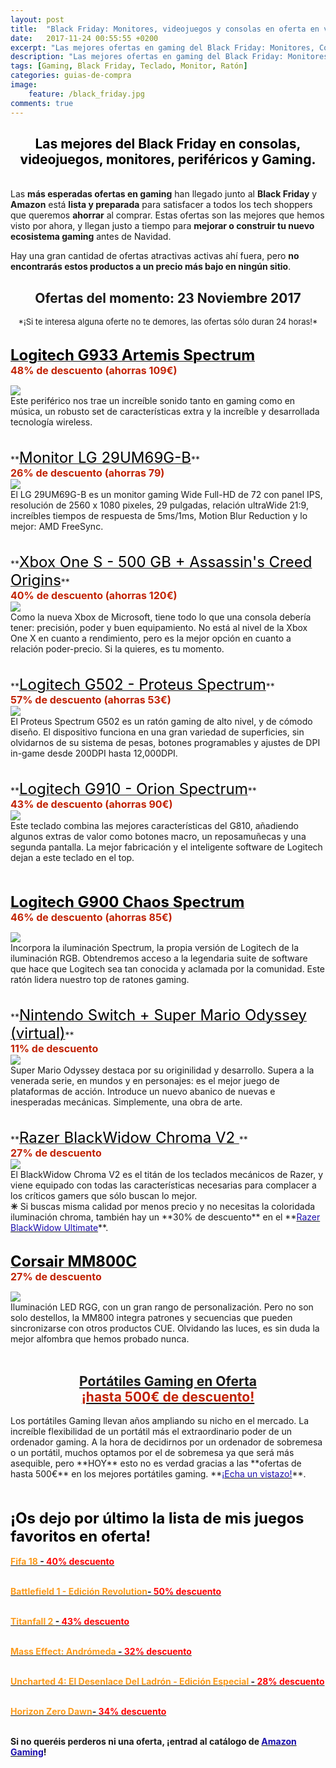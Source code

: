 ```yaml
---
layout: post
title:  "Black Friday: Monitores, videojuegos y consolas en oferta en vivo"
date:   2017-11-24 00:55:55 +0200
excerpt: "Las mejores ofertas en gaming del Black Friday: Monitores, Consolas y Videojuegos. &#161;No te pierdas ninguna ganga, vienen por tiempo limitado, acaban en menos de 24h!"
description: "Las mejores ofertas en gaming del Black Friday: Monitores, Consolas y Videojuegos. &#161;No te pierdas ninguna ganga!"
tags: [Gaming, Black Friday, Teclado, Monitor, Ratón]
categories: guias-de-compra
image:
    feature: /black_friday.jpg
comments: true
---
```

<!--more-->
<!-- more -->
<h2>
<center><b><font color="black">Las mejores del Black Friday en consolas, videojuegos, monitores, periféricos y Gaming.</font></b></center></h2>
<br />
Las <b>más esperadas ofertas en gaming</b> han llegado junto al <b>Black Friday</b> y <b>Amazon</b> está <b>lista y preparada</b> para satisfacer a todos los tech shoppers que queremos <b>ahorrar</b> al comprar. Estas ofertas son las mejores que hemos visto por ahora, y llegan justo a tiempo para <b>mejorar o construir tu nuevo ecosistema gaming</b> antes de Navidad. 

Hay una gran cantidad de ofertas atractivas activas ahí fuera, pero <b>no encontrarás estos productos a un precio más bajo en ningún sitio</b>.
<!--22 DE NOVIEMBRE-->

<h2><center> Ofertas del momento: 23 Noviembre 2017</center></h2><center><font size="2"> *¡Si te interesa alguna oferte no te demores, las ofertas sólo duran 24 horas!*</font></center><br/>   

**<a target="_blank" href="http://amzn.to/2jYBZgE"><font size="5" color="black">Logitech G933 Artemis Spectrum</font></a>**<br /><font color="#c12100" size="3"><b>48% de descuento (ahorras 109€)</b></font>
<div id="container">
    <div id="floated"><a target="_blank" href="http://amzn.to/2jYBZgE"><img class="wrap" src="/images/pictures/log-g933.jpg"></a>
</div>
Este periférico nos trae un increíble sonido tanto en gaming como en música, un robusto set de características extra y la increíble y desarrollada tecnología wireless. </div>
<br/><br/>
**<a target="_blank" href="http://amzn.to/2A7qpDB"><font size="5" color="black">Monitor LG 29UM69G-B</font></a>**<br /><font color="#c12100" size="3"><b>26% de descuento (ahorras 79)</b></font>
<div id="container">
    <div id="floated"><a target="_blank" href="http://amzn.to/2A7qpDB"><img class="wrap" src="/images/pictures/lg-monitor.jpg"></a>
</div>
El LG 29UM69G-B es un monitor gaming Wide Full-HD de 72 con panel IPS, resolución de 2560 x 1080 pixeles, 29 pulgadas, relación ultraWide 21:9, increíbles tiempos de respuesta de 5ms/1ms, Motion Blur Reduction y lo mejor: AMD FreeSync.</div>
<br/><br/>
**<a target="_blank" href="http://amzn.to/2jVzETq"><font size="5" color="black">Xbox One S - 500 GB + Assassin's Creed Origins</font></a>**<br /><font color="#c12100" size="3"><b>40% de descuento (ahorras 120€)</b></font>
<div id="container">
    <div id="floated"><a target="_blank" href="http://amzn.to/2jVzETq"><img class="wrap" src="/images/pictures/xbox-s.jpg"></a>
</div>
Como la nueva Xbox de Microsoft, tiene todo lo que una consola debería tener: precisión, poder y buen equipamiento. No está al  nivel de la Xbox One X en cuanto a rendimiento, pero es la mejor opción en cuanto a relación poder-precio. Si la quieres, es tu momento.</div>
<br/><br/>
**<a target="_blank" href="http://amzn.to/2B8euVr"><font size="5" color="black">Logitech G502 - Proteus Spectrum</font></a>**<br /><font color="#c12100" size="3"><b>57% de descuento (ahorras 53€)</b></font>
<div id="container">
    <div id="floated"><a target="_blank" href="http://amzn.to/2B8euVr"><img class="wrap" src="/images/pictures/log-g502.jpg"></a>
</div>
El Proteus Spectrum G502 es un ratón gaming de alto nivel, y de cómodo diseño. El dispositivo funciona en una gran variedad de superficies, sin olvidarnos de su sistema de pesas, botones programables y ajustes de DPI in-game desde 200DPI hasta 12,000DPI.</div>
<br/><br/>
**<a target="_blank" href="http://amzn.to/2A7ijLg"><font size="5" color="black">Logitech G910 - Orion Spectrum</font></a>**<br /><font color="#c12100" size="3"><b>43% de descuento (ahorras 90€)</b></font>
<div id="container">
    <div id="floated"><a target="_blank" href="http://amzn.to/2A7ijLg"><img class="wrap" src="/images/pictures/log-910.jpg"></a>
</div>
Este teclado combina las mejores características del G810, añadiendo algunos extras de valor como botones macro, un reposamuñecas y una segunda pantalla. La mejor fabricación y el inteligente software de Logitech dejan a este teclado en el top.</div>
<br/><br/>

**<a target="_blank" href="http://amzn.to/2i36rph"><font size="5" color="black">Logitech G900 Chaos Spectrum</font></a>**<br /><font color="#c12100" size="3"><b>46% de descuento (ahorras 85€)</b></font>
<div id="container">
    <div id="floated"><a target="_blank" href="http://amzn.to/2i36rph"><img class="wrap" src="/images/pictures/log-g900.jpg"></a>
</div>
Incorpora la iluminación Spectrum, la propia versión de Logitech de la iluminación RGB. Obtendremos acceso a la legendaria suite de software que hace que Logitech sea tan conocida y aclamada por la comunidad. Este ratón lidera nuestro top de ratones gaming.</div>
<br/><br/>
**<a target="_blank" href="http://amzn.to/2i0rZCJ"><font size="5" color="black">Nintendo Switch + Super Mario Odyssey (virtual)</font></a>**<br /><font color="#c12100" size="3"><b>11% de descuento</b></font>
<div id="container">
    <div id="floated"><a target="_blank" href="http://amzn.to/2i0rZCJ"><img class="wrap" src="/images/pictures/switch-mario.jpg"></a>
</div>
Super Mario Odyssey destaca por su originilidad y desarrollo. Supera a la venerada serie, en mundos y en personajes: es el mejor juego de plataformas de acción. Introduce un nuevo abanico de nuevas e inesperadas mecánicas. Simplemente, una obra de arte.</div>
<br/><br/>
**<a target="_blank" href="http://amzn.to/2i0t3Xf"><font size="5" color="black">Razer BlackWidow Chroma V2 </font></a>**<br /><font color="#c12100" size="3"><b>27% de descuento</b></font>
<div id="container">
    <div id="floated"><a target="_blank" href="http://amzn.to/2i0t3Xf"><img class="wrap" src="/images/pictures/blackwidow-v2.jpg"></a>
</div>
El BlackWidow Chroma V2 es el titán de los teclados mecánicos de Razer, y viene equipado con todas las características necesarias para complacer a los críticos gamers que sólo buscan lo mejor. </div>
<b>✳</b> Si buscas misma calidad por menos precio y no necesitas la  coloridada iluminación chroma, también hay un **30% de descuento** en el **<a href="http://amzn.to/2hWZtSy"><font color="#1a0dab">Razer BlackWidow Ultimate</font></a>**.
<br/><br/>

**<a target="_blank" href="http://amzn.to/2jQ229o"><font size="5" color="black">Corsair MM800C</font></a>**<br /><font color="#c12100" size="3"><b>27% de descuento</b></font>
<div id="container">
    <div id="floated"><a target="_blank" href="http://amzn.to/2jQ229o"><img class="wrap" src="/images/pictures/corsair-alfombrilla.jpg"></a>
</div>
Iluminación LED RGG, con un gran rango de personalización. Pero no son solo destellos, la MM800 integra patrones y secuencias que pueden sincronizarse con otros productos CUE. Olvidando las luces, es sin duda la mejor alfombra que hemos probado nunca. </div>
<br/>

<h2><center> <a target="_blank" href="http://amzn.to/2i5DetD">Portátiles Gaming en Oferta<br/> <font color="#c12100">¡hasta 500€ de descuento!</font></a></center></h2>
Los portátiles Gaming llevan años ampliando su nicho en el mercado. La increíble flexibilidad de un portátil más el extraordinario poder de un ordenador gaming. A la hora de decidirnos por un ordenador de sobremesa o un portátil, muchos optamos por el de sobremesa ya que será más asequible, pero **HOY** esto no es verdad gracias a las **ofertas de hasta 500€** en los mejores portátiles gaming. **<a href="http://amzn.to/2A8fgT0"><font color="#1a0dab">¡Echa un vistazo!</font></a>**.

<br/><br/>
<b><font size="5" color="black">¡Os dejo por último la lista de mis juegos favoritos en oferta!</font></b>
<br/><br/>
<b><a target="_blank" href="http://amzn.to/2hTEujp"><font color="#FD9A1B">Fifa 18 </font>- <font color="red">40% descuento</font></a>
<br/><br/>

<b><a target="_blank" href="http://amzn.to/2jKjVGP"><font color="#FD9A1B">Battlefield 1 - Edición Revolution</font>- <font color="red">50% descuento</font></a>
<br/><br/>

<b><a target="_blank" href="http://amzn.to/2hSNcOP"><font color="#FD9A1B">Titanfall 2 </font>- <font color="red">43% descuento</font></a>
<br/><br/>

<b><a target="_blank" href="http://amzn.to/2A3v7Cr"><font color="#FD9A1B">Mass Effect: Andrómeda </font>- <font color="red">32% descuento</font></a>
<br/><br/>

<b><a target="_blank" href="http://amzn.to/2hWSLMc"><font color="#FD9A1B">Uncharted 4: El Desenlace Del Ladrón - Edición Especial </font>- <font color="red">28% descuento</font></a>
<br/><br/>

<b><a target="_blank" href="http://amzn.to/2hWMznK"><font color="#FD9A1B">Horizon Zero Dawn</font>- <font color="red">34% descuento</font></a>
<br/><br/>



Si no queréis perderos ni una oferta, ¡entrad al catálogo de **<a href="http://amzn.to/2iIr5YD"><font color="#1a0dab">Amazon Gaming</font></a>**!
<!--antiguas-->

<!--<b><a target="_blank" href="http://amzn.to/2hPn0oi"><font color="#FD9A1B"> HyperX Cloud Silver </font>- <font color="red">37% descuento
</font></a><br/><br/></b>--> 

